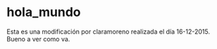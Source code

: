 # hola_mundo
Esta es una modificación por claramoreno realizada el día 16-12-2015. Bueno
a ver como va.

